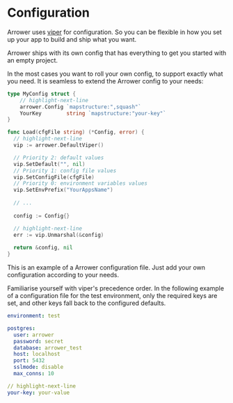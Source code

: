 ---
---




# Configuration

Arrower uses [viper]( https://github.com/spf13/viper) for configuration.
So you can be flexible in how you set up your app to build and ship what you want.

Arrower ships with its own config that has everything to get you started with 
an empty project.

In the most cases you want to roll your own config, to support exactly what you need.
It is seamless to extend the Arrower config to your needs:

```go title="shared/infrastructure/config/config.go"
type MyConfig struct {
    // highlight-next-line
	arrower.Config `mapstructure:",squash"`
	YourKey        string `mapstructure:"your-key"`
}

func Load(cfgFile string) (*Config, error) {
  // highlight-next-line
  vip := arrower.DefaultViper()

  // Priority 2: default values
  vip.SetDefault("", nil)
  // Priority 1: config file values
  vip.SetConfigFile(cfgFile)
  // Priority 0: environment variables values
  vip.SetEnvPrefix("YourAppsName")
  
  // ...
  
  config := Config{}

  // highlight-next-line
  err := vip.Unmarshal(&config)
  
  return &config, nil
}
```


This is an example of a Arrower configuration file.
Just add your own configuration according to your needs.

Familiarise yourself with viper's precedence order. 
In the following example of a configuration file for the test environment,
only the required keys are set, and other keys fall back to the configured defaults.

```yaml title=".config/your-config_test.config.yaml"
environment: test

postgres:
  user: arrower
  password: secret
  database: arrower_test
  host: localhost
  port: 5432
  sslmode: disable
  max_conns: 10

// highlight-next-line
your-key: your-value
```